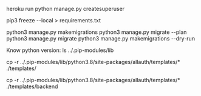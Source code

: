 heroku run python manage.py createsuperuser

pip3 freeze --local > requirements.txt

python3 manage.py makemigrations
python3 manage.py migrate --plan
python3 manage.py migrate
python3 manage.py makemigrations --dry-run


Know python version:
ls ../.pip-modules/lib


cp -r ../.pip-modules/lib/python3.8/site-packages/allauth/templates/* ./templates/

cp -r ../.pip-modules/lib/python3.8/site-packages/allauth/templates/* ./templates/backend
